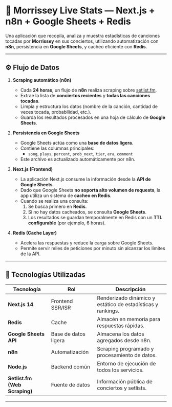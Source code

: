 # 🎵 Morrissey Live Stats — Next.js + n8n + Google Sheets + Redis

Una aplicación que recopila, analiza y muestra estadísticas de canciones tocadas por **Morrissey** en sus conciertos, utilizando automatización con **n8n**, persistencia en **Google Sheets**, y cacheo eficiente con **Redis**.

---

## ⚙️ Flujo de Datos

1. **Scraping automático (n8n)**
   - Cada **24 horas**, un flujo de **n8n** realiza scraping sobre [setlist.fm](https://www.setlist.fm/).
   - Extrae la lista de **conciertos recientes** y **todas las canciones tocadas**.
   - Limpia y estructura los datos (nombre de la canción, cantidad de veces tocada, probabilidad, etc.).
   - Guarda los resultados procesados en una hoja de cálculo de **Google Sheets**.

2. **Persistencia en Google Sheets**
   - Google Sheets actúa como una **base de datos ligera**.
   - Contiene las columnas principales:
     - `song`, `plays`, `percent`, `prob_next`, `tier`, `era`, `comment`
   - Este archivo es actualizado automáticamente por n8n.

3. **Next.js (Frontend)**
   - La aplicación Next.js consume la información desde la **API de Google Sheets**.
   - Dado que Google Sheets **no soporta alto volumen de requests**, la app utiliza un sistema de **cacheo en Redis**.
   - Cuando se realiza una consulta:
     1. Se busca primero en **Redis**.
     2. Si no hay datos cacheados, se consulta **Google Sheets**.
     3. Los resultados se guardan temporalmente en Redis con un **TTL configurable** (por ejemplo, 6 horas).

4. **Redis (Cache Layer)**
   - Acelera las respuestas y reduce la carga sobre Google Sheets.
   - Permite servir miles de peticiones por minuto sin alcanzar los límites de la API.

---

## 🚀 Tecnologías Utilizadas

| Tecnología | Rol | Descripción |
|-------------|-----|-------------|
| **Next.js 14** | Frontend SSR/ISR | Renderizado dinámico y estático de estadísticas y rankings. |
| **Redis** | Cache | Almacén en memoria para respuestas rápidas. |
| **Google Sheets API** | Base de datos ligera | Almacena los datos agregados desde n8n. |
| **n8n** | Automatización | Scraping programado y procesamiento de datos. |
| **Node.js** | Backend común | Entorno de ejecución de todos los servicios. |
| **Setlist.fm (Web Scraping)** | Fuente de datos | Información pública de conciertos y setlists. |

---

